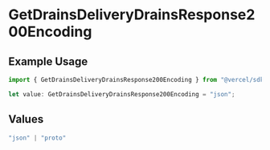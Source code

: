 # GetDrainsDeliveryDrainsResponse200Encoding

## Example Usage

```typescript
import { GetDrainsDeliveryDrainsResponse200Encoding } from "@vercel/sdk/models/getdrainsop.js";

let value: GetDrainsDeliveryDrainsResponse200Encoding = "json";
```

## Values

```typescript
"json" | "proto"
```